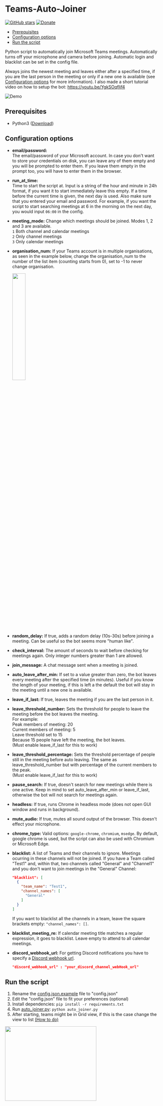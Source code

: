 # Teams-Auto-Joiner
[![GitHub stars](https://img.shields.io/github/stars/TobiasPankner/Teams-Auto-Joiner.svg?style=social&label=Star)](https://GitHub.com/TobiasPankner/Teams-Auto-Joiner/stargazers/)
[![Donate](https://img.shields.io/badge/Donate-PayPal-green.svg)](https://www.paypal.com/cgi-bin/webscr?cmd=_s-xclick&hosted_button_id=3TU2XDBK2JFU4&source=url)

- [Prerequisites](#prerequisites)
- [Configuration options](#configuration-options)
- [Run the script](#run-the-script)

Python script to automatically join Microsoft Teams meetings.
Automatically turns off your microphone and camera before joining. Automatic login and blacklist can be set in the config file.

Always joins the newest meeting and leaves either after a specified time, if you are the last person in the meeting or only if a new one is available (see [Configuration options](#configuration-options) for more information).
I also made a short tutorial video on how to setup the bot: https://youtu.be/YgkSOqfIjf4

![Demo](https://imgur.com/VQOJl8w.gif)

## Prerequisites  
  
 - Python3 ([Download](https://www.python.org/downloads/))  
   
## Configuration options  
  
- **email/password:**  
The email/password of your Microsoft account. In case you don't want to store your credentials on disk, you can leave any of them empty and you will be prompted to enter them. If you leave them empty in the prompt too, you will have to enter them in the browser.   

- **run_at_time:**  
Time to start the script at. Input is a string of the hour and minute in 24h format, if you want it to start immediately leave this empty. 
If a time before the current time is given, the next day is used. Also make sure that you entered your email and password.
For example, if you want the script to start searching meetings at 6 in the morning on the next day, you would input `06:00` in the config.

- **meeting_mode:**
Change which meetings should be joined. Modes 1, 2 and 3 are available.  
`1` Both channel and calendar meetings  
`2` Only channel meetings  
`3` Only calendar meetings  

- **organisation_num:**
If your Teams account is in multiple organisations, as seen in the example below, change the organisation_num to the number of the list item (counting starts from 0), 
set to -1 to never change organisation.  

    <img width="30%" src="https://imgur.com/4NTVrqj.png">

- **random_delay:**
If true, adds a random delay (10s-30s) before joining a meeting. Can be useful so the bot seems more "human like".

- **check_interval:**
The amount of seconds to wait before checking for meetings again. Only integer numbers greater than 1 are allowed.

- **join_message:**
A chat message sent when a meeting is joined.

- **auto_leave_after_min:**
If set to a value greater than zero, the bot leaves every meeting after the specified time (in minutes). Useful if you know the length of your meeting, if this is left a the default the bot will stay in the meeting until a new one is available.

- **leave_if_last:**
If true, leaves the meeting if you are the last person in it.

- **leave_threshold_number:**
Sets the threshold for people to leave the meeting before the bot leaves the meeting.  
For example:  
Peak members of meeting: 20  
Current members of meeting: 5  
Leave threshold set to 15  
Because 15 people have left the meeting, the bot leaves.  
(Must enable leave_if_last for this to work) 

- **leave_threshold_percentage:**
Sets the threshold percentage of people still in the meeting before auto leaving. The same as 
leave_threshold_number but with percentage of the current members to the peak.  
(Must enable leave_if_last for this to work)

- **pause_search:**
If true, doesn't search for new meetings while there is one active. Keep in mind to set auto_leave_after_min or leave_if_last,
otherwise the bot will not search for meetings again.

- **headless:**
If true, runs Chrome in headless mode (does not open GUI window and runs in background).

- **mute_audio:**
If true, mutes all sound output of the browser. This doesn't effect your microphone.

- **chrome_type:**
Valid options: `google-chrome`, `chromium`, `msedge`. By default, google chrome is used, but the script can also be used with Chromium or Microsoft Edge.

- **blacklist:**
A list of Teams and their channels to ignore. Meetings ocurring in these channels will not be joined.
If you have a Team called "Test1" and, within that, two channels called "General" and "Channel1" and you don't want to join meetings in the "General" Channel:  
    ```json
    "blacklist": [
      {
        "team_name": "Test1",
        "channel_names": [
          "General"
        ]
      }
    ]
    ```
   If you want to blacklist all the channels in a team, leave the square brackets empty: `"channel_names": []`.

- **blacklist_meeting_re:**
If calendar meeting title matches a regular expression, it goes to blacklist.
Leave empty to attend to all calendar meetings.  

- **discord_webhook_url:**
For getting Discord notifications you have to specify a [Discord webhook url](https://support.discord.com/hc/en-us/articles/228383668-Intro-to-Webhooks).  

    ```json 
    "discord_webhook_url" : "your_discord_channel_webHook_url" 
    ```

## Run the script

 1. Rename the [config.json.example](config.json.example) file to "config.json"
 2. Edit the "config.json" file to fit your preferences (optional)
 3. Install dependencies:   ```pip install -r requirements.txt```
 4. Run [auto_joiner.py](auto_joiner.py): `python auto_joiner.py`
 5. After starting, teams might be in Grid view, if this is the case change the view to list [(How to do)](https://support.microsoft.com/en-us/office/view-and-organize-your-teams-b9dd0d8c-243a-43a4-9501-ec8017fec32e)
<img src="https://i.imgur.com/GODoJYf.png?2" width="300" height="245" />
